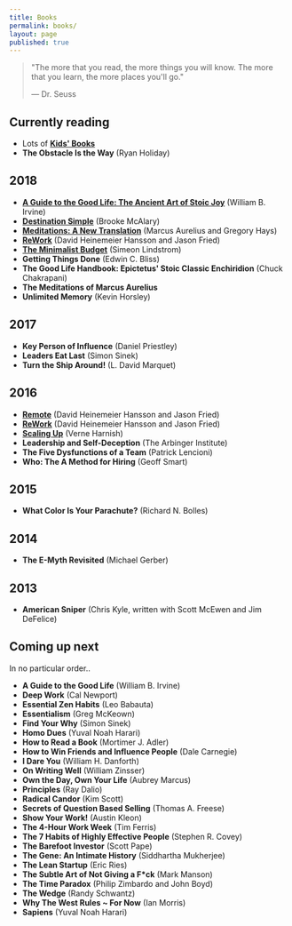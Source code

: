 ```yaml
---
title: Books
permalink: books/
layout: page
published: true
---
```


>"The more that you read, the more things you will know. The more that you learn, the more places you'll go."
>
>— Dr. Seuss

## Currently reading

- Lots of [**Kids' Books**](/kidsbooks)
- **The Obstacle Is the Way** (Ryan Holiday)

## 2018

- [**A Guide to the Good Life: The Ancient Art of Stoic Joy**](/books/a-guide-to-the-good-life) (William B. Irvine)
- [**Destination Simple**](/books/destination-simple) (Brooke McAlary)
- [**Meditations: A New Translation**](/books/meditations-a-new-translation) (Marcus Aurelius and Gregory Hays)
- [**ReWork**](/books/rework) (David Heinemeier Hansson and Jason Fried)
- [**The Minimalist Budget**](/books/the-minimalist-budget) (Simeon Lindstrom)
- **Getting Things Done** (Edwin C. Bliss)
- **The Good Life Handbook: Epictetus' Stoic Classic Enchiridion** (Chuck Chakrapani)
- **The Meditations of Marcus Aurelius**
- **Unlimited Memory** (Kevin Horsley)

## 2017

- **Key Person of Influence** (Daniel Priestley)
- **Leaders Eat Last** (Simon Sinek)
- **Turn the Ship Around!** (L. David Marquet)

## 2016

- [**Remote**](/books/remote) (David Heinemeier Hansson and Jason Fried)
- [**ReWork**](/books/rework) (David Heinemeier Hansson and Jason Fried)
- [**Scaling Up**](/books/scaling-up) (Verne Harnish)
- **Leadership and Self-Deception** (The Arbinger Institute)
- **The Five Dysfunctions of a Team** (Patrick Lencioni)
- **Who: The A Method for Hiring** (Geoff Smart)

## 2015

- **What Color Is Your Parachute?** (Richard N. Bolles)

## 2014

- **The E-Myth Revisited** (Michael Gerber)

## 2013

- **American Sniper** (Chris Kyle, written with Scott McEwen and Jim DeFelice)

## Coming up next

In no particular order..

- **A Guide to the Good Life** (William B. Irvine)
- **Deep Work** (Cal Newport)
- **Essential Zen Habits** (Leo Babauta)
- **Essentialism** (Greg McKeown)
- **Find Your Why** (Simon Sinek)
- **Homo Dues** (Yuval Noah Harari)
- **How to Read a Book** (Mortimer J. Adler)
- **How to Win Friends and Influence People** (Dale Carnegie)
- **I Dare You** (William H. Danforth)
- **On Writing Well** (William Zinsser)
- **Own the Day, Own Your Life** (Aubrey Marcus)
- **Principles** (Ray Dalio)
- **Radical Candor** (Kim Scott)
- **Secrets of Question Based Selling** (Thomas A. Freese)
- **Show Your Work!** (Austin Kleon)
- **The 4-Hour Work Week** (Tim Ferris)
- **The 7 Habits of Highly Effective People** (Stephen R. Covey)
- **The Barefoot Investor** (Scott Pape)
- **The Gene: An Intimate History** (Siddhartha Mukherjee)
- **The Lean Startup** (Eric Ries)
- **The Subtle Art of Not Giving a F\*ck** (Mark Manson)
- **The Time Paradox** (Philip Zimbardo and John Boyd)
- **The Wedge** (Randy Schwantz)
- **Why The West Rules ~ For Now** (Ian Morris)
- **Sapiens** (Yuval Noah Harari)